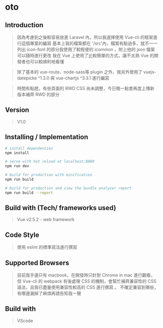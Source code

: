 # oto

## Introduction

> 因為考慮到之後較容易放進 Laravel 內，所以我選擇使用 Vue-cli 的框架進行這個專案的編寫
> 基本上我的檔案都在 '/src'內，檔案有點過多，就不一一列出
> icon-font 的部分我使用了較輕便的 icommon ，附上他的 json 檔案可以隨時進行更改
> 我在 Vue 上使用了比較簡單的方式，讓不太熟 Vue 的開發者也可以較順利地看懂

> 除了基本的 vue-route、node-sass等 plugin 之外，我另外使用了 vuejs-datepicke ^1.3.0 與 vue-chartjs ^3.3.1 進行編寫

> 時間有點趕，有些頁面的 RWD CSS 尚未調整，今日晚一點會再度上傳新版本補齊 RWD 的部分

## Version

> V1.0

## Installing / Implementation

``` bash
# install dependencies
npm install

# serve with hot reload at localhost:8080
npm run dev

# build for production with minification
npm run build

# build for production and view the bundle analyzer report
npm run build --report
```

## Build with (Tech/ frameworks used)
> Vue v2.5.2 - web framework

## Code Style
> 使用 eslint 的標準寫法進行撰寫

## Supported Browsers
> 目前我手邊只有 macbook，在開發時只針對 Chrome in mac 進行觀看，但 Vue-cli 的 webpack 有後處理 CSS 的機制，會幫忙補齊兼容性的 CSS 語法，且我已盡量使用兼容性較高的 CSS 進行撰寫 。
> 不確定兼容到哪些，有哪邊漏掉了麻煩再請告知我一聲

## Build with
> VScode
